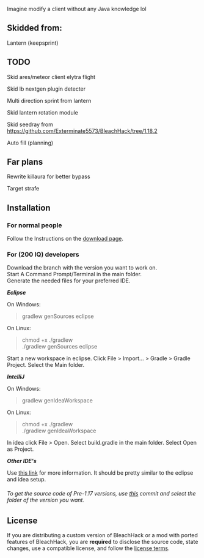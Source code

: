 Imagine modify a client without any Java knowledge lol
## Skidded from:

Lantern (keepsprint)

## TODO

Skid ares/meteor client elytra flight

Skid lb nextgen plugin detecter

Multi direction sprint from lantern

Skid lantern rotation module

Skid seedray from
https://github.com/Exterminate5573/BleachHack/tree/1.18.2

Auto fill (planning)

## Far plans

Rewrite killaura for better bypass

Target strafe

## Installation
### For normal people

Follow the Instructions on the [download page](https://bleachhack.org/downloads.html).

### For (200 IQ) developers

Download the branch with the version you want to work on.  
Start A Command Prompt/Terminal in the main folder.  
Generate the needed files for your preferred IDE.  

***Eclipse***

  On Windows:
  > gradlew genSources eclipse
  
  On Linux:
  > chmod +x ./gradlew  
  >./gradlew genSources eclipse

  Start a new workspace in eclipse.
  Click File > Import... > Gradle > Gradle Project.
  Select the Main folder.
  
***IntelliJ***

  On Windows:
  > gradlew genIdeaWorkspace
  
  On Linux:
  > chmod +x ./gradlew  
  >./gradlew genIdeaWorkspace

  In idea click File > Open.
  Select build.gradle in the main folder.
  Select Open as Project.

***Other IDE's***

  Use [this link](https://fabricmc.net/wiki/tutorial:setup) for more information.
  It should be pretty similar to the eclipse and idea setup.
  
###### *To get the source code of Pre-1.17 versions, use [this](https://github.com/BleachDev/BleachHack/tree/de55562e94) commit and select the folder of the version you want.*

## License

If you are distributing a custom version of BleachHack or a mod with ported features of BleachHack, you are **required** to disclose the source code, state changes, use a compatible license, and follow the [license terms](https://github.com/BleachDev/BleachHack/blob/master/LICENSE).
